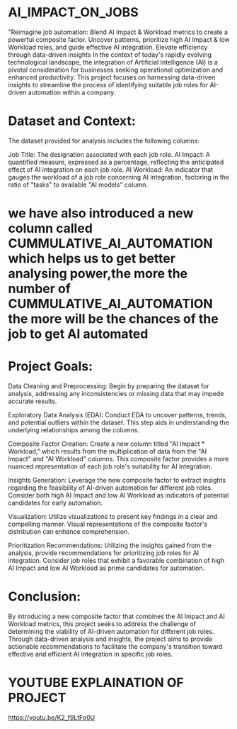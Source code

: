 # AI_IMPACT_ON_JOBS
"Reimagine job automation: Blend AI Impact &amp; Workload metrics to create a powerful composite factor. Uncover patterns, prioritize high AI Impact &amp; low Workload roles, and guide effective AI integration. Elevate efficiency through data-driven insights
In the context of today's rapidly evolving technological landscape, the integration of Artificial Intelligence (AI) is a pivotal consideration for businesses seeking operational optimization and enhanced productivity. This project focuses on harnessing data-driven insights to streamline the process of identifying suitable job roles for AI-driven automation within a company.
# Dataset and Context:

The dataset provided for analysis includes the following columns:

Job Title: The designation associated with each job role.
AI Impact: A quantified measure, expressed as a percentage, reflecting the anticipated effect of AI integration on each job role.
AI Workload: An indicator that gauges the workload of a job role concerning AI integration, factoring in the ratio of "tasks" to available "AI models" column.
# we have also introduced a new column called CUMMULATIVE_AI_AUTOMATION which helps us to get better analysing power,the more the number of CUMMULATIVE_AI_AUTOMATION the more will be the chances of the job to get AI automated



# Project Goals:

Data Cleaning and Preprocessing: Begin by preparing the dataset for analysis, addressing any inconsistencies or missing data that may impede accurate results.

Exploratory Data Analysis (EDA): Conduct EDA to uncover patterns, trends, and potential outliers within the dataset. This step aids in understanding the underlying relationships among the columns.

Composite Factor Creation: Create a new column titled "AI Impact * Workload," which results from the multiplication of data from the "AI Impact" and "AI Workload" columns. This composite factor provides a more nuanced representation of each job role's suitability for AI integration.

Insights Generation: Leverage the new composite factor to extract insights regarding the feasibility of AI-driven automation for different job roles. Consider both high AI Impact and low AI Workload as indicators of potential candidates for early automation.

Visualization: Utilize visualizations to present key findings in a clear and compelling manner. Visual representations of the composite factor's distribution can enhance comprehension.

Prioritization Recommendations: Utilizing the insights gained from the analysis, provide recommendations for prioritizing job roles for AI integration. Consider job roles that exhibit a favorable combination of high AI Impact and low AI Workload as prime candidates for automation.

# Conclusion:

By introducing a new composite factor that combines the AI Impact and AI Workload metrics, this project seeks to address the challenge of determining the viability of AI-driven automation for different job roles. Through data-driven analysis and insights, the project aims to provide actionable recommendations to facilitate the company's transition toward effective and efficient AI integration in specific job roles.

# YOUTUBE EXPLAINATION OF PROJECT
https://youtu.be/K2_f9LtFo0U
